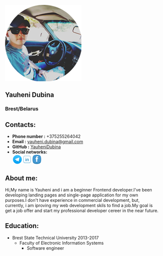 ![avatar](/assets/avatar.png)
## **Yauheni Dubina**
### Brest/Belarus

## Contacts:
- **Phone number :** +375255264042
- **Email :** yauheni.dubina@gmail.com
- **GitHub :** [YauheniDubina](https://github.com/YauheniDubina)
- **Social networks:**  
  [![telegram](/assets/telegram.png)](http://t.me/eug_nik)[![linkedin](/assets/link.png)](https://www.linkedin.com/in/yauheni-dubina-9ab983129/)[![Facebook](/assets/facebook.png)](https://www.facebook.com/profile.php?id=100023899583235)

## About me:
<p>Hi,My name is Yauheni and i am a beginner Frontend developer.I've been developing landing pages and single-page application for my own purposes.I don't have experience in commercial development, but, currently, i am iproving my web development skils to find a job.My goal is get a job offer and start my professional developer cereer in the near future. </p>

## Education:
* Brest State Technical University 2013-2017
    * Faculty of Electronic Information Systems
	    * Software engineer